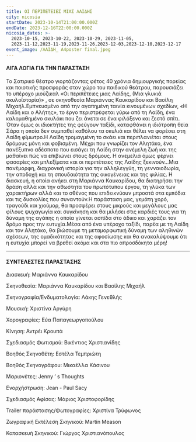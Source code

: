 ```yaml
---
title: ΟΙ ΠΕΡΙΠΕΤΕΙΕΣ ΜΙΑΣ ΛΑΙΔΗΣ
city: nicosia
startDate: 2023-10-14T21:00:00.000Z
endDate: 2023-12-16T22:00:00.000Z
nicosia_dates: >-
  2023-10-15, 2023-10-22, 2023-10-29, 2023-11-05,
  2023-11-12,2023-11-19,2023-11-26,2023-12-03,2023-12-10,2023-12-17
event_image: /ΛΑΙΔΗ_ Α4poster final.jpeg
---
```


#### ΛΙΓΑ ΛΟΓΙΑ ΓΙΑ ΤΗΝ ΠΑΡΑΣΤΑΣΗ

Το Σατιρικό	θέατρο γιορτάζοντας	φέτος 40 χρόνια δημιουργικής	πορείας	και ποιοτικής προσφοράς	στον χώρο του παιδικού	θεάτρου,	παρουσιάζει	το υπέροχο	μιούζικαλ	«Οι περιπέτειες	μιας Λαίδης,	(Μια γλυκιά σκυλοϊστορία)»	, σε σκηνοθεσία	Μαριάννας Καυκαρίδου και Βασίλη Μιχαήλ.Εμπνευσμένο από την αγαπημένη ταινία κινουμένων σχεδίων, «Η Λαίδη και ο Αλήτης», το έργο περιστρέφεται γύρω από τη	Λαίδη, ένα καλομαθημένο σκυλάκι που ζει άνετα	σε ένα φιλόξενο και ζεστό σπίτι. Όταν όμως οι ιδιοκτήτες της φεύγουν ταξίδι, καταφθάνει η ιδιότροπη θεία Σάρα η οποία δεν συμπαθεί καθόλου τα σκυλιά και θέλει να φορέσει στη Λαίδη φίμωτρο.Η Λαίδη τρομαγμένη το σκάει και περιπλανιέται στους δρόμους μόνη και φοβισμένη. Μέχρι που γνωρίζει τον Αλητάκο, ένα πανέξυπνο αδέσποτο που εισάγει τη Λαίδη στην ανέμελη ζωή και της μαθαίνει	πώς να επιβιώνει στους δρόμους.	Η ανεμελιά όμως φέρνει φασαρίες και μπλεξίματα και οι περιπέτειες της Λαίδης ξεκινούν…Μια πανέμορφη,	διαχρονική	ιστορία για την αλληλεγγύη, τη γενναιοδωρία, την αποδοχή και τη σπουδαιότητα της οικογένειας και της φιλίας.	Η διασκευή, η οποία ανήκει στη Μαριάννα Καυκαρίδου, θα διατηρήσει την δράση αλλά και την αθωότητα του πρωτότυπου έργου, τη γλύκα των χαρακτήρων αλλά και το σθένος που επιδεικνύουν	μπροστά στα εμπόδια και τις δυσκολίες που συναντούν.Η παράσταση μας, γεμάτη χορό, τραγούδι και χιούμορ, θα προσφέρει στους μικρούς και μεγάλους μας φίλους	ψυχαγωγία και συγκίνηση και θα μιλήσει στις καρδιές τους για τη δύναμη της αγάπης	η οποία γίνεται ασπίδα στο άδικο και χαράζει τον δρόμο προς την ευτυχία.Μέσα από ένα υπέροχο ταξίδι,	παρέα με τη Λαίδη και τον Αλητάκο,	θα βιώσουμε	τη μεταμορφωτική δύναμη των αληθινών σχέσεων, της ομαδικότητας και της αφοσίωσης και θα ανακαλύψουμε ότι η ευτυχία μπορεί να βρεθεί ακόμα και στα πιο απροσδόκητα μέρη!

***

#### ΣΥΝΤΕΛΕΣΤΕΣ ΠΑΡΑΣΤΑΣΗΣ

Διασκευή:	Μαριάννα Καυκαρίδου

Σκηνοθεσία:	Μαριάννα Καυκαρίδου και Βασίλης Μιχαήλ

Σκηνογραφία/Ενδυματολογία:	Λάκης Γενεθλής

Μουσική:	Χριστίνα Αργύρη

Χορογραφίες:	Εύα Παπαγεωργοπούλου

Κίνηση:	Αντρέι Κρουπά

Σχεδιασμός Φωτισμού:	Βικέντιος Χριστιανίδης

Βοηθός Σκηνοθέτη:	Εστέλα Τεμπριώτη

Βοηθός Σκηνογράφου:	Μικαέλλα Κάσινου

Μαριονέτες:	Jenny ’ s Thoughts

Ενορχήστρωση:	Jean - Paul Sacy

Σχεδιασμός Αφίσας:	Μάριος Χριστοφορίδης

Trailer παράστασης/Φωτογραφίες:	Χριστίνα Τρύφωνος

Ζωγραφική Εκτέλεση Σκηνικού:	Martin Meason

Κατασκευή Σκηνικού:	Γιώργος Χριστιανόπουλος
